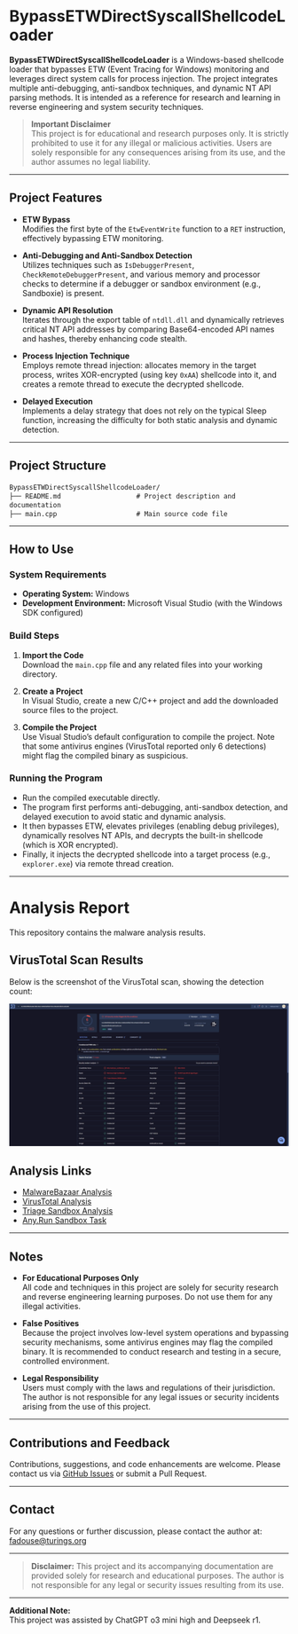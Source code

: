 # BypassETWDirectSyscallShellcodeLoader

**BypassETWDirectSyscallShellcodeLoader** is a Windows-based shellcode loader that bypasses ETW (Event Tracing for Windows) monitoring and leverages direct system calls for process injection. The project integrates multiple anti-debugging, anti-sandbox techniques, and dynamic NT API parsing methods. It is intended as a reference for research and learning in reverse engineering and system security techniques.

> **Important Disclaimer**  
> This project is for educational and research purposes only. It is strictly prohibited to use it for any illegal or malicious activities. Users are solely responsible for any consequences arising from its use, and the author assumes no legal liability.

---

## Project Features

- **ETW Bypass**  
  Modifies the first byte of the `EtwEventWrite` function to a `RET` instruction, effectively bypassing ETW monitoring.

- **Anti-Debugging and Anti-Sandbox Detection**  
  Utilizes techniques such as `IsDebuggerPresent`, `CheckRemoteDebuggerPresent`, and various memory and processor checks to determine if a debugger or sandbox environment (e.g., Sandboxie) is present.

- **Dynamic API Resolution**  
  Iterates through the export table of `ntdll.dll` and dynamically retrieves critical NT API addresses by comparing Base64-encoded API names and hashes, thereby enhancing code stealth.

- **Process Injection Technique**  
  Employs remote thread injection: allocates memory in the target process, writes XOR-encrypted (using key `0xAA`) shellcode into it, and creates a remote thread to execute the decrypted shellcode.

- **Delayed Execution**  
  Implements a delay strategy that does not rely on the typical Sleep function, increasing the difficulty for both static analysis and dynamic detection.

---

## Project Structure

```plaintext
BypassETWDirectSyscallShellcodeLoader/
├── README.md                   # Project description and documentation
├── main.cpp                    # Main source code file
```

---

## How to Use

### System Requirements

- **Operating System:** Windows  
- **Development Environment:** Microsoft Visual Studio (with the Windows SDK configured)

### Build Steps

1. **Import the Code**  
   Download the `main.cpp` file and any related files into your working directory.

2. **Create a Project**  
   In Visual Studio, create a new C/C++ project and add the downloaded source files to the project.

3. **Compile the Project**  
   Use Visual Studio’s default configuration to compile the project. Note that some antivirus engines (VirusTotal reported only 6 detections) might flag the compiled binary as suspicious.

### Running the Program

- Run the compiled executable directly.  
- The program first performs anti-debugging, anti-sandbox detection, and delayed execution to avoid static and dynamic analysis.  
- It then bypasses ETW, elevates privileges (enabling debug privileges), dynamically resolves NT APIs, and decrypts the built-in shellcode (which is XOR encrypted).  
- Finally, it injects the decrypted shellcode into a target process (e.g., `explorer.exe`) via remote thread creation.

---

# Analysis Report

This repository contains the malware analysis results.

## VirusTotal Scan Results

Below is the screenshot of the VirusTotal scan, showing the detection count:

![VirusTotal Scan Result](2025-02-06_18-01-05.png)

## Analysis Links

- [MalwareBazaar Analysis](https://bazaar.abuse.ch/sample/3c220b93f4fe03e48e788514be11404b20ef6587391e190ed615fdd11a29e340)
- [VirusTotal Analysis](https://www.virustotal.com/gui/file/3c220b93f4fe03e48e788514be11404b20ef6587391e190ed615fdd11a29e340)
- [Triage Sandbox Analysis](https://tria.ge/250206-lz2xdatkgq)
- [Any.Run Sandbox Task](https://app.any.run/tasks/b072ba65-4c95-40c7-9998-f9fdb8e84f50)

---

## Notes

- **For Educational Purposes Only**  
  All code and techniques in this project are solely for security research and reverse engineering learning purposes. Do not use them for any illegal activities.

- **False Positives**  
  Because the project involves low-level system operations and bypassing security mechanisms, some antivirus engines may flag the compiled binary. It is recommended to conduct research and testing in a secure, controlled environment.

- **Legal Responsibility**  
  Users must comply with the laws and regulations of their jurisdiction. The author is not responsible for any legal issues or security incidents arising from the use of this project.

---

## Contributions and Feedback

Contributions, suggestions, and code enhancements are welcome. Please contact us via [GitHub Issues](https://github.com/Fadouse/BypassETWDirectSyscallShellcodeLoader/issues) or submit a Pull Request.

---

## Contact

For any questions or further discussion, please contact the author at: [fadouse@turings.org](mailto:fadouse@turings.org)

---

> **Disclaimer:** This project and its accompanying documentation are provided solely for research and educational purposes. The author is not responsible for any legal or security issues resulting from its use.

---

**Additional Note:**  
This project was assisted by ChatGPT o3 mini high and Deepseek r1.
